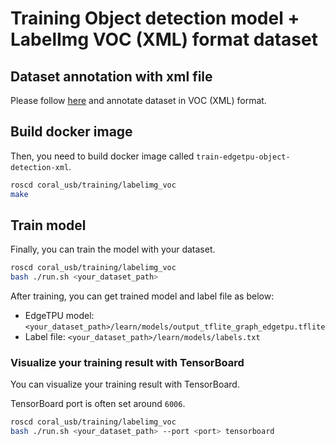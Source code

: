# Training Object detection model + LabelImg VOC (XML) format dataset

## Dataset annotation with xml file

Please follow [here](https://tensorflow-object-detection-api-tutorial.readthedocs.io/en/tensorflow-1.14/training.html) and annotate dataset in VOC (XML) format.

## Build docker image

Then, you need to build docker image called `train-edgetpu-object-detection-xml`.

```bash
roscd coral_usb/training/labelimg_voc
make
```

## Train model

Finally, you can train the model with your dataset.

```bash
roscd coral_usb/training/labelimg_voc
bash ./run.sh <your_dataset_path>
```

After training, you can get trained model and label file as below:

- EdgeTPU model: `<your_dataset_path>/learn/models/output_tflite_graph_edgetpu.tflite`
- Label file: `<your_dataset_path>/learn/models/labels.txt`

### Visualize your training result with TensorBoard

You can visualize your training result with TensorBoard.

TensorBoard port is often set around `6006`.

```bash
roscd coral_usb/training/labelimg_voc
bash ./run.sh <your_dataset_path> --port <port> tensorboard
```
